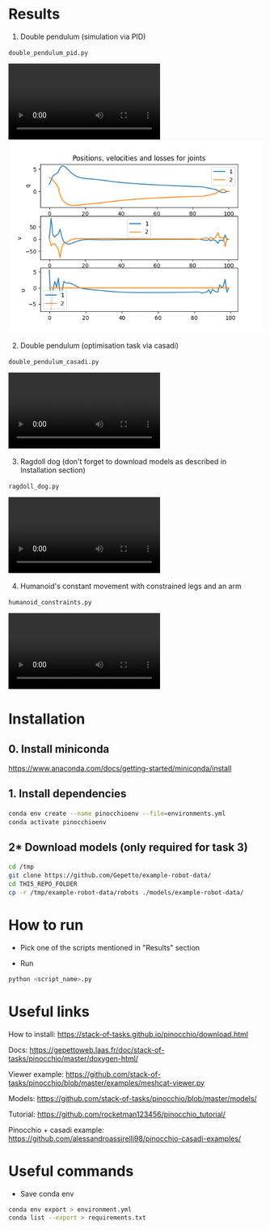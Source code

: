 # Results

1) Double pendulum (simulation via PID)

`double_pendulum_pid.py`

![Video](https://github.com/GIS-sys/MIPT25_2_Physics_Pinocchio/raw/refs/heads/main/out/showcase_double_pendulum_pid.mp4)
![Graph](out/showcase_double_pendulum_pid.png)

2) Double pendulum (optimisation task via casadi)

`double_pendulum_casadi.py`

![Video](https://github.com/GIS-sys/MIPT25_2_Physics_Pinocchio/raw/refs/heads/main/out/showcase_double_pendulum_casadi.mp4)

3) Ragdoll dog (don't forget to download models as described in Installation section)

`ragdoll_dog.py`

![Video](https://github.com/GIS-sys/MIPT25_2_Physics_Pinocchio/raw/refs/heads/main/out/showcase_ragdoll_dog.mp4)

4) Humanoid's constant movement with constrained legs and an arm

`humanoid_constraints.py`

![Video](https://github.com/GIS-sys/MIPT25_2_Physics_Pinocchio/raw/refs/heads/main/out/showcase_humanoid_constraints.mp4)



# Installation

## 0. Install miniconda

https://www.anaconda.com/docs/getting-started/miniconda/install

## 1. Install dependencies

```bash
conda env create --name pinocchioenv --file=environments.yml
conda activate pinocchioenv
```

## 2* Download models (only required for task 3)
```bash
cd /tmp
git clone https://github.com/Gepetto/example-robot-data/
cd THIS_REPO_FOLDER
cp -r /tmp/example-robot-data/robots ./models/example-robot-data/
```



# How to run

- Pick one of the scripts mentioned in "Results" section

- Run
```python
python <script_name>.py
```



# Useful links

How to install: https://stack-of-tasks.github.io/pinocchio/download.html

Docs: https://gepettoweb.laas.fr/doc/stack-of-tasks/pinocchio/master/doxygen-html/

Viewer example: https://github.com/stack-of-tasks/pinocchio/blob/master/examples/meshcat-viewer.py

Models: https://github.com/stack-of-tasks/pinocchio/blob/master/models/

Tutorial: https://github.com/rocketman123456/pinocchio_tutorial/

Pinocchio + casadi example: https://github.com/alessandroassirelli98/pinocchio-casadi-examples/



# Useful commands

- Save conda env

```bash
conda env export > environment.yml
conda list --export > requirements.txt
```

